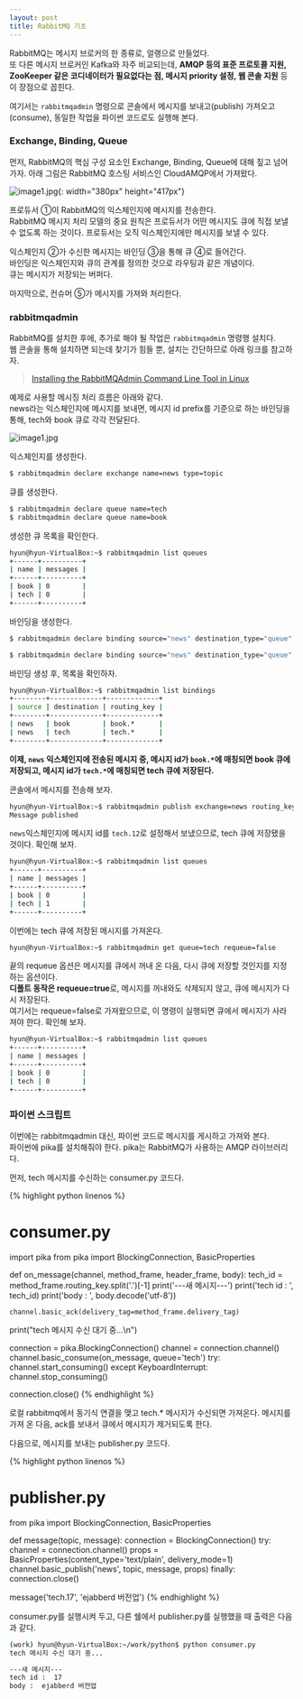 ```yaml
---
layout: post
title: RabbitMQ 기초
---
```



RabbitMQ는 메시지 브로커의 한 종류로, 얼랭으로 만들었다.  
또 다른 메시지 브로커인 Kafka와 자주 비교되는데, **AMQP 등의 표준 프로토콜 지원, ZooKeeper 같은 코디네이터가 필요없다는 점, 메시지 priority 설정, 웹 콘솔 지원** 등이 장점으로 꼽힌다. 

여기서는 `rabbitmqadmin` 명령으로 콘솔에서 메시지를 보내고(publish) 가져오고(consume), 동일한 작업을 파이썬 코드로도 실행해 본다.

### Exchange, Binding, Queue

먼저, RabbitMQ의 핵심 구성 요소인 Exchange, Binding, Queue에 대해 짚고 넘어가자. 아래 그림은 RabbitMQ 호스팅 서비스인 CloudAMQP에서 가져왔다.

![image1.jpg](/img/2018_02_04/image0.png){: width="380px" height="417px"}


프로듀서 ①이 RabbitMQ의 익스체인지에 메시지를 전송한다.  
RabbitMQ 메시지 처리 모델의 중요 원칙은 프로듀서가 어떤 메시지도 큐에 직접 보낼 수 없도록 하는 것이다. 프로듀서는 오직 익스체인지에만 메시지를 보낼 수 있다.  

익스체인지 ②가 수신한 메시지는 바인딩 ③을 통해 큐 ④로 들어간다.  
바인딩은 익스체인지와 큐의 관계를 정의한 것으로 라우팅과 같은 개념이다.  
큐는 메시지가 저장되는 버퍼다.  

마지막으로, 컨슈머 ⑤가 메시지를 가져와 처리한다.

### rabbitmqadmin

RabbitMQ를 설치한 후에, 추가로 해야 될 작업은 `rabbitmqadmin` 명령행 설치다.  
웹 콘솔을 통해 설치하면 되는데 찾기가 힘들 뿐, 설치는 간단하므로 아래 링크를 참고하자.

>
> [Installing the RabbitMQAdmin Command Line Tool in Linux](https://nixmash.com/post/installing-rabbitmqadmin-command-line-tool-in-ubuntu)
>

예제로 사용할 메시징 처리 흐름은 아래와 같다.  
news라는 익스체인지에 메시지를 보내면, 메시지 id prefix를 기준으로 하는 바인딩을 통해, tech와 book 큐로 각각 전달된다.

![image1.jpg](/img/2018_02_04/image1.png)



익스체인지를 생성한다.
```bash
$ rabbitmqadmin declare exchange name=news type=topic
```
  
큐를 생성한다.
```bash
$ rabbitmqadmin declare queue name=tech
$ rabbitmqadmin declare queue name=book
```
  
생성한 큐 목록을 확인한다.
```bash
hyun@hyun-VirtualBox:~$ rabbitmqadmin list queues
+------+----------+
| name | messages |
+------+----------+
| book | 0        |
| tech | 0        |
+------+----------+
```
  
바인딩을 생성한다.

```bash
$ rabbitmqadmin declare binding source="news" destination_type="queue" destination="tech" routing_key="tech.*"

$ rabbitmqadmin declare binding source="news" destination_type="queue" destination="book" routing_key="book.*"
```

  
바인딩 생성 후, 목록을 확인하자.
```bash
hyun@hyun-VirtualBox:~$ rabbitmqadmin list bindings
+--------+-------------+-------------+
| source | destination | routing_key |
+--------+-------------+-------------+
| news   | book        | book.*      |
| news   | tech        | tech.*      |
+--------+-------------+-------------+

```
  
**이제, `news` 익스체인지에 전송된 메시지 중, 메시지 id가 `book.*`에 매칭되면 book 큐에 저장되고, 메시지 id가 `tech.*`에 매칭되면 tech 큐에 저장된다.**



  
콘솔에서 메시지를 전송해 보자.
```bash
hyun@hyun-VirtualBox:~$ rabbitmqadmin publish exchange=news routing_key="tech.12" payload="12번째 뉴스 - 러스트"
Message published
```
`news`익스체인지에 메시지 id를 `tech.12`로 설정해서 보냈으므로, tech 큐에 저장됐을 것이다. 확인해 보자.

```bash
hyun@hyun-VirtualBox:~$ rabbitmqadmin list queues
+------+----------+
| name | messages |
+------+----------+
| book | 0        |
| tech | 1        |
+------+----------+

```


이번에는 tech 큐에 저장된 메시지를 가져온다.
```bash
hyun@hyun-VirtualBox:~$ rabbitmqadmin get queue=tech requeue=false
```

끝의 requeue 옵션은 메시지를 큐에서 꺼내 온 다음, 다시 큐에 저장할 것인지를 지정하는 옵션이다.  
**디폴트 동작은 requeue=true**로, 메시지를 꺼내와도 삭제되지 않고, 큐에 메시지가 다시 저장된다.  
여기서는 requeue=false로 가져왔으므로, 이 명령이 실행되면 큐에서 메시지가 사라져야 한다.
확인해 보자.


```bash
hyun@hyun-VirtualBox:~$ rabbitmqadmin list queues
+------+----------+
| name | messages |
+------+----------+
| book | 0        |
| tech | 0        |
+------+----------+

```

### 파이썬 스크립트
이번에는 rabbitmqadmin 대신, 파이썬 코드로 메시지를 게시하고 가져와 본다.  
파이썬에 pika를 설치해줘야 한다. pika는 RabbitMQ가 사용하는 AMQP 라이브러리다.

먼저, tech 메시지를 수신하는 consumer.py 코드다.

{% highlight python linenos %}
# consumer.py
import pika
from pika import BlockingConnection, BasicProperties

def on_message(channel, method_frame, header_frame, body):
    tech_id = method_frame.routing_key.split('.')[-1]
    print('---새 메시지---')
    print('tech id : ', tech_id)
    print('body : ', body.decode('utf-8'))
    
    channel.basic_ack(delivery_tag=method_frame.delivery_tag)

print("tech 메시지 수신 대기 중...\n")

connection = pika.BlockingConnection()
channel = connection.channel()
channel.basic_consume(on_message, queue='tech')
try:
    channel.start_consuming()
except KeyboardInterrupt:
    channel.stop_consuming()

connection.close()
{% endhighlight %}


로컬 rabbitmq에서 동기식 연결을 맺고 tech.* 메시지가 수신되면 가져온다. 
메시지를 가져 온 다음, ack를 보내서 큐에서 메시지가 제거되도록 한다.  

다음으로, 메시지를 보내는 publisher.py 코드다.
 
 {% highlight python linenos %}
# publisher.py
from pika import BlockingConnection, BasicProperties

def message(topic, message):
    connection = BlockingConnection()
    try:
        channel = connection.channel()
        props = BasicProperties(content_type='text/plain', delivery_mode=1)
        channel.basic_publish('news', topic, message, props)
    finally:
        connection.close()

message('tech.17', 'ejabberd 버전업')
{% endhighlight %}

consumer.py를 실행시켜 두고, 다른 쉘에서 publisher.py를 실행했을 때 출력은 다음과 같다.
```bash
(work) hyun@hyun-VirtualBox:~/work/python$ python consumer.py
tech 메시지 수신 대기 중...

---새 메시지---
tech id :  17
body :  ejabberd 버전업
```







